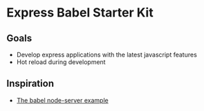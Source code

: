 # Express Babel Starter Kit

## Goals
- Develop express applications with the latest javascript features
- Hot reload during development

## Inspiration
- [The babel node-server example](https://github.com/babel/example-node-server)
